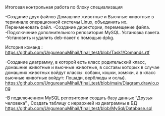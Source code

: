 Итоговая контрольная работа по блоку специализация

-Создание двух файлов Домашние животные и Вьючные животные в терминале операционной системы Linux, объединить их. Переименовать файл. 
-Создание директории, перемещение файла. 
-Подключение дополнительного репозитория MySQL. Установка пакета. 
-Установить и удалить deb-пакет с помощью dpkg. 

История команд : https://github.com/UngureanuMihail/final_test/blob/Task1/Comands.rtf

-Создание диаграмму, в которой есть класс родительский класс, домашние животные и вьючные животные, в составы которых в случае домашних животных войдут классы: собаки, кошки, хомяки, а в класс вьючные животные войдут: Лошади, верблюды и ослы).
https://github.com/UngureanuMihail/final_test/blob/main/Diagram.drawio.png

-В подключенном MySQL репозитории создать базу данных “Друзья человека” , Создать таблицу с иерархией из диаграммы в БД
https://github.com/UngureanuMihail/final_test/blob/MySql/Database.sql
